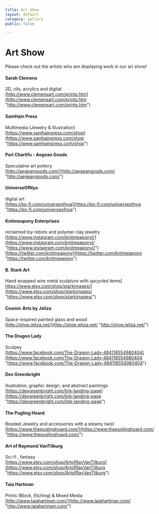 ```yaml
---
title: Art Show
layout: default
category: gallery
public: false

---
```

# Art Show

Please check out the artists who are displaying work in our art show!

#### Sarah Clemens

2D, oils, acrylics and digital  
[http://www.clemensart.com/prints.htm](http://www.clemensart.com/prints.htm "http://www.clemensart.com/prints.htm")

#### SamHain Press

Multimedia (Jewelry & Illustration)  
[https://www.samhainpress.com/shop](https://www.samhainpress.com/shop "https://www.samhainpress.com/shop")

#### Peri Charlifu - Aegean Goods

Speculative art pottery  
[http://aegeangoods.com/](http://aegeangoods.com/ "http://aegeangoods.com/")

#### UniverseOfNya

digital art  
[https://ko-fi.com/universeofnya](https://ko-fi.com/universeofnya "https://ko-fi.com/universeofnya")

#### Knitmeapony Enterprises

reclaimed toy robots and polymer clay jewelry  
[https://www.instagram.com/knitmeaponyl/](https://www.instagram.com/knitmeaponyl/ "https://www.instagram.com/knitmeaponyl/")  
[https://twitter.com/knitmeapony](https://twitter.com/knitmeapony "https://twitter.com/knitmeapony")

#### B. Stark Art

Hand wrapped wire metal sculpture with upcycled items[  
https://www.etsy.com/shop/starkimages/](https://www.etsy.com/shop/starkimages/ "https://www.etsy.com/shop/starkimages/")

#### Cosmic Arts by Jeliza

Space-inspired painted glass and wood  
[http://shop.jeliza.net/](http://shop.jeliza.net/ "http://shop.jeliza.net/")

#### The Dragon Lady

Sculpey  
[https://www.facebook.com/The-Dragon-Lady-484118554980404](https://www.facebook.com/The-Dragon-Lady-484118554980404 "https://www.facebook.com/The-Dragon-Lady-484118554980404")

#### Dex Greenbright	

illustration, graphic design, and abstract paintings  
[https://dexgreenbright.com/link-landing-page](https://dexgreenbright.com/link-landing-page "https://dexgreenbright.com/link-landing-page")

#### The Pugling Hoard

Beaded Jewelry and accessories with a steamy twist  
[https://www.thepuglinghoard.com/](https://www.thepuglinghoard.com/ "https://www.thepuglinghoard.com/")

####  Art of Raymond VanTilburg

Sci-fi , fantasy  
[https://www.etsy.com/shop/ArtofRayVanTilburg](https://www.etsy.com/shop/ArtofRayVanTilburg "https://www.etsy.com/shop/ArtofRayVanTilburg")

#### Taia Hartman

Prints (Block, Etching) & Mixed Media  
[http://www.taiahartman.com/](http://www.taiahartman.com/ "http://www.taiahartman.com/")